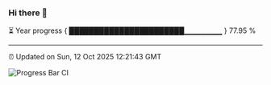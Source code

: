 ### Hi there 👋

⏳ Year progress { ███████████████████████▁▁▁▁▁▁▁ } 77.95 %

---

⏰ Updated on Sun, 12 Oct 2025 12:21:43 GMT

![Progress Bar CI](https://github.com/code-lakshay/GitHub-Actions-Demo/workflows/Progress%20Bar%20CI/badge.svg)
